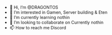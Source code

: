 - 👋 Hi, I’m @DRAGONTOS
- 👀 I’m interested in Gamen, Server building & Eten
- 🌱 I’m currently learning nothin 
- 💞️ I’m looking to collaborate on Currently nothin
- 📫 How to reach me Discord 

<!---
DRAGONTOS/DRAGONTOS is a ✨ special ✨ repository because its `README.md` (this file) appears on your GitHub profile.
You can click the Preview link to take a look at your changes.
--->

